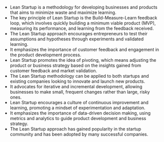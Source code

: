 - Lean Startup is a methodology for developing businesses and products that aims to minimize waste and maximize learning.
- The key principle of Lean Startup is the Build-Measure-Learn feedback loop, which involves quickly building a minimum viable product (MVP), measuring its performance, and learning from the feedback received.
- The Lean Startup approach encourages entrepreneurs to test their assumptions and hypotheses through experiments and validated learning.
- It emphasizes the importance of customer feedback and engagement in the product development process.
- Lean Startup promotes the idea of pivoting, which means adjusting the product or business strategy based on the insights gained from customer feedback and market validation.
- The Lean Startup methodology can be applied to both startups and existing companies looking to innovate and launch new products.
- It advocates for iterative and incremental development, allowing businesses to make small, frequent changes rather than large, risky ones.
- Lean Startup encourages a culture of continuous improvement and learning, promoting a mindset of experimentation and adaptation.
- It emphasizes the importance of data-driven decision making, using metrics and analytics to guide product development and business strategy.
- The Lean Startup approach has gained popularity in the startup community and has been adopted by many successful companies.